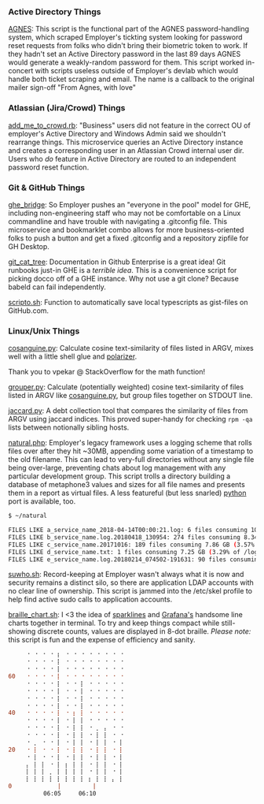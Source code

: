 ### Active Directory Things

[AGNES](https://github.com/lbonanomi/scripts/blob/master/AGNES.rb): This script is the functional part of the AGNES password-handling system, which scraped Employer's tickting system looking for password reset requests from folks who didn't bring their biometric token to work. If they hadn't set an Active Directory password in the last 89 days AGNES would generate a weakly-random password for them. This script worked in-concert with scripts useless outside of Employer's devlab which would handle both ticket scraping and email. The name is a callback to the original mailer sign-off "From Agnes, with love"


### Atlassian (Jira/Crowd) Things

[add_me_to_crowd.rb](https://github.com/lbonanomi/scripts/blob/master/add_me_to_crowd.rb): "Business" users did not feature in the correct OU of employer's Active Directory and Windows Admin said we shouldn't rearrange things. This microservice queries an Active Directory instance and creates a corresponding user in an Atlassian Crowd internal user dir. Users who *do* feature in Active Directory are routed to an independent password reset function. 


### Git & GitHub Things

[ghe_bridge](https://github.com/lbonanomi/scripts/tree/master/ghe_bridge): So Employer pushes an "everyone in the pool" model for GHE, including non-engineering staff who may not be comfortable on a Linux commandline and have trouble with navigating a .gitconfig file. This microservice and bookmarklet combo allows for more business-oriented folks to push a button and get a fixed .gitconfig and a repository zipfile for GH Desktop. 

[git_cat_tree](https://github.com/lbonanomi/scripts/blob/master/git_cat_tree.rb): Documentation in Github Enterprise is a great idea! Git runbooks just-in GHE is a *terrible idea*. This is a convenience script for picking docco off of a GHE instance. Why not use a git clone? Because babeld can fail independently.

[scripto.sh](https://github.com/lbonanomi/scripts/blob/master/scripto.sh): Function to automatically save local typescripts as gist-files on GitHub.com.


### Linux/Unix Things

[cosanguine.py](https://github.com/lbonanomi/scripts/blob/master/cosanguine.py): Calculate cosine text-similarity of files listed in ARGV, mixes well with a little shell glue and [polarizer](https://github.com/lbonanomi/polarizer).  

Thank you to vpekar @ StackOverflow for the math function!

[grouper.py](https://github.com/lbonanomi/scripts/blob/master/grouper.py): Calculate (potentially weighted) cosine text-similarity of files listed in ARGV like [cosanguine.py](https://github.com/lbonanomi/scripts/blob/master/cosanguine.py), but group files together on STDOUT line.

[jaccard.py](https://github.com/lbonanomi/scripts/blob/master/jaccard.py): A debt collection tool that compares the similarity of files from ARGV using jaccard indices. This proved super-handy for checking ```rpm -qa``` lists between notionally sibling hosts.

[natural.php](https://github.com/lbonanomi/scripts/blob/master/natural.php): Employer's legacy framework uses a logging scheme that rolls files over after they hit ~30MB, appending some variation of a timestamp to the old filename. This can lead to very-full directories without any single file being over-large, preventing chats about log management with any particular development group. This script trolls a directory building a database of metaphone3 values and sizes for all file names and presents them in a report as virtual files. A less featureful (but less snarled) [python](https://github.com/lbonanomi/scripts/blob/master/natural.py) port is available, too.

```bash
$ ~/natural

FILES LIKE a_service_name_2018-04-14T00:00:21.log: 6 files consuming 10.45 GB (4.74% of /logs)
FILES LIKE b_service_name.log.20180418_130954: 274 files consuming 8.34 GB (3.78% of /logs)
FILES LIKE c_service_name.20171016: 189 files consuming 7.86 GB (3.57% of /logs)
FILES LIKE d_service_name.txt: 1 files consuming 7.25 GB (3.29% of /logs)
FILES LIKE e_service_name.log.20180214_074502-191631: 90 files consuming 4.79 GB (2.18% of /logs)
```

[suwho.sh](https://github.com/lbonanomi/scripts/blob/master/suwho.sh): Record-keeping at Employer wasn't always what it is now and security remains a distinct silo, so there are application LDAP accounts with no clear line of ownership. This script is jammed into the /etc/skel profile to help find active sudo calls to application accounts.  

[braille_chart.sh](https://github.com/lbonanomi/scripts/blob/master/braille_chart.sh): I <3 the idea of [sparklines](https://github.com/holman/spark) and [Grafana's](https://grafana.com) handsome line charts together in terminal. To try and keep things compact while still-showing discrete counts, values are displayed in 8-dot braille. *Please note:* this script is fun and the expense of efficiency and sanity. 


```diff
     ⠐ ⠐ ⠐ ⠐ ⡆ ⠐ ⠐ ⠐ ⠐ ⠐ ⠐ ⠐ ⠐ 
     ⠐ ⠐ ⠐ ⠐ ⡇ ⠐ ⠐ ⠐ ⠐ ⠐ ⠐ ⠐ ⠐ 
     ⠐ ⠐ ⠐ ⠐ ⡇ ⠐ ⠐ ⠐ ⠐ ⠐ ⠐ ⠐ ⠐ 
60   ⠐ ⠐ ⠐ ⠐ ⡇ ⠐ ⠐ ⠐ ⠐ ⠐ ⠐ ⠐ ⠐ 
     ⠐ ⠐ ⠐ ⠐ ⡇ ⠐ ⠐ ⡇ ⠐ ⠐ ⠐ ⠐ ⠐ 
     ⠐ ⠐ ⠐ ⠐ ⡇ ⠐ ⠐ ⡇ ⠐ ⠐ ⠐ ⠐ ⠐ 
     ⠐ ⠐ ⠐ ⠐ ⡇ ⠐ ⠐ ⡇ ⠐ ⠐ ⠐ ⠐ ⠐ 
     ⠐ ⠐ ⠐ ⠐ ⡇ ⠐ ⠐ ⡇ ⠐ ⠐ ⠐ ⠐ ⠐ 
40   ⠐ ⠐ ⠐ ⠐ ⡇ ⠐ ⡆ ⡇ ⠐ ⠐ ⠐ ⠐ ⠐ 
     ⠐ ⠐ ⠐ ⠐ ⡇ ⠐ ⡇ ⡇ ⠐ ⠐ ⠐ ⠐ ⠐ 
     ⠐ ⠐ ⠐ ⠐ ⡇ ⠐ ⡇ ⡇ ⠐ ⡀ ⡄ ⠐ ⠐ 
     ⠐ ⠐ ⠐ ⠐ ⡇ ⠐ ⡇ ⡇ ⠐ ⡇ ⡇ ⠐ ⠐ 
     ⠐ ⡀ ⠐ ⠐ ⡇ ⠐ ⡇ ⡇ ⠐ ⡇ ⡇ ⠐ ⡇ 
20   ⠐ ⡇ ⠐ ⠐ ⡇ ⠐ ⡇ ⡇ ⠐ ⡇ ⡇ ⠐ ⡇ 
     ⠐ ⡇ ⠐ ⠐ ⡇ ⠐ ⡇ ⡇ ⠐ ⡇ ⡇ ⠐ ⡇ 
     ⡄ ⡇ ⡇ ⠐ ⡇ ⡆ ⡇ ⡇ ⠐ ⡇ ⡇ ⠐ ⡇ 
     ⡇ ⡇ ⡇ ⡀ ⡇ ⡇ ⡇ ⡇ ⠐ ⡇ ⡇ ⠐ ⡇ 
     ⡇ ⡇ ⡇ ⡇ ⡇ ⡇ ⡇ ⡇ ⡆ ⡇ ⡇ ⡄ ⡇ 
0             |         |    
          06:05     06:10   
```
